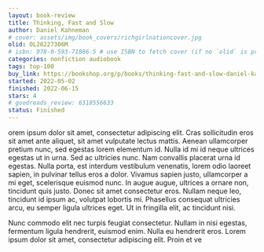 ```yaml
---
layout: book-review
title: Thinking, Fast and Slow
author: Daniel Kahneman
# cover: assets/img/book_covers/richgirlnationcover.jpg
olid: OL28227306M
# isbn: 978-0-593-71886-5 # use ISBN to fetch cover (if no `olid` is provided, dashes are optional)
categories: nonfiction audiobook
tags: top-100
buy_link: https://bookshop.org/p/books/thinking-fast-and-slow-daniel-kahneman/943943?ean=9780374533557&next=t
started: 2022-05-02
finished: 2022-06-15
stars: 4
# goodreads_review: 6318556633
status: Finished
---
```


orem ipsum dolor sit amet, consectetur adipiscing elit. Cras sollicitudin eros sit amet ante aliquet, sit amet vulputate lectus mattis. Aenean ullamcorper pretium nunc, sed egestas lorem elementum id. Nulla id mi id neque ultrices egestas ut in urna. Sed ac ultricies nunc. Nam convallis placerat urna id egestas. Nulla porta, est interdum vestibulum venenatis, lorem odio laoreet sapien, in pulvinar tellus eros a dolor. Vivamus sapien justo, ullamcorper a mi eget, scelerisque euismod nunc. In augue augue, ultrices a ornare non, tincidunt quis justo. Donec sit amet consectetur eros. Nullam neque leo, tincidunt id ipsum ac, volutpat lobortis mi. Phasellus consequat ultricies arcu, eu semper ligula ultrices eget. Ut in fringilla elit, ac tincidunt nisi.

Nunc commodo elit nec turpis feugiat consectetur. Nullam in nisi egestas, fermentum ligula hendrerit, euismod enim. Nulla eu hendrerit eros. Lorem ipsum dolor sit amet, consectetur adipiscing elit. Proin et ve